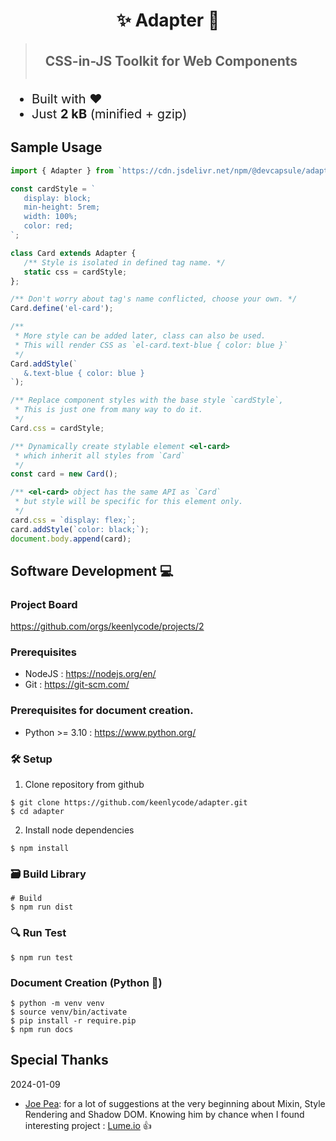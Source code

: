 <h1 style="text-align: center">✨ Adapter 🎉</h1>

> <h2 style="margin-top: 0; padding: 1rem;">
> CSS-in-JS Toolkit for Web Components
> </h2>

<ul style="font-size: 1.25rem;">
   <li>Built with ❤️</li>
   <li>Just <strong>2 kB</strong> (minified + gzip)</li>
</ul>

## Sample Usage
```js
import { Adapter } from `https://cdn.jsdelivr.net/npm/@devcapsule/adapter/+esm`;

const cardStyle = `
   display: block;
   min-height: 5rem;
   width: 100%;
   color: red;
`;

class Card extends Adapter {
   /** Style is isolated in defined tag name. */
   static css = cardStyle;
};

/** Don't worry about tag's name conflicted, choose your own. */
Card.define('el-card');

/**
 * More style can be added later, class can also be used.
 * This will render CSS as `el-card.text-blue { color: blue }`
 */
Card.addStyle(`
   &.text-blue { color: blue }
`);

/** Replace component styles with the base style `cardStyle`,
 * This is just one from many way to do it.
 */
Card.css = cardStyle;

/** Dynamically create stylable element <el-card>
 * which inherit all styles from `Card`
 */
const card = new Card();

/** <el-card> object has the same API as `Card`
 * but style will be specific for this element only.
 */
card.css = `display: flex;`;
card.addStyle(`color: black;`);
document.body.append(card);
```

## Software Development 💻

### Project Board
https://github.com/orgs/keenlycode/projects/2

### Prerequisites
- NodeJS : https://nodejs.org/en/
- Git : https://git-scm.com/

### Prerequisites for document creation.
- Python >= 3.10 : https://www.python.org/

### 🛠️ Setup
1. Clone repository from github
```shell
$ git clone https://github.com/keenlycode/adapter.git
$ cd adapter
```

2. Install node dependencies
```shell
$ npm install
```

### 🗃️ Build Library
```shell
# Build
$ npm run dist
```

### 🔍 Run Test
```shell
$ npm run test
```

### Document Creation (Python 🐍)
```shell
$ python -m venv venv
$ source venv/bin/activate
$ pip install -r require.pip
$ npm run docs
```

## Special Thanks
2024-01-09
- [Joe Pea](https://github.com/trusktr): for a lot of suggestions
  at the very beginning about Mixin, Style Rendering and Shadow DOM.
  Knowing him by chance when I found interesting project : [Lume.io](https://lume.io) 👍️
  
<div style="min-height: 20vh;"></div>